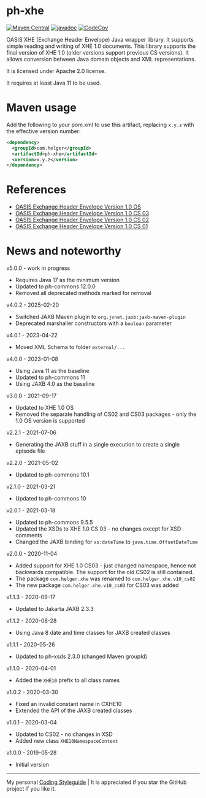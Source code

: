 # ph-xhe

[![Maven Central](https://maven-badges.herokuapp.com/maven-central/com.helger/ph-xhe/badge.svg)](https://maven-badges.herokuapp.com/maven-central/com.helger/ph-xhe) 
[![javadoc](https://javadoc.io/badge2/com.helger/ph-xhe/javadoc.svg)](https://javadoc.io/doc/com.helger/ph-xhe)
[![CodeCov](https://codecov.io/gh/phax/ph-xhe/branch/master/graph/badge.svg)](https://codecov.io/gh/phax/ph-xhe)

OASIS XHE (Exchange Header Envelope) Java wrapper library.
It supports simple reading and writing of XHE 1.0 documents. This library supports the final version of XHE 1.0 (older versions support previous CS versions).
It allows conversion between Java domain objects and XML representations.

It is licensed under Apache 2.0 license.

It requires at least Java 11 to be used.

# Maven usage

Add the following to your pom.xml to use this artifact, replacing `x.y.z` with the effective version number:

```xml
<dependency>
  <groupId>com.helger</groupId>
  <artifactId>ph-xhe</artifactId>
  <version>x.y.z</version>
</dependency>
```

# References

* [OASIS Exchange Header Envelope Version 1.0 OS](https://docs.oasis-open.org/bdxr/xhe/v1.0/xhe-v1.0-oasis.html)
* [OASIS Exchange Header Envelope Version 1.0 CS 03](https://docs.oasis-open.org/bdxr/xhe/v1.0/cs03/xhe-v1.0-cs03-oasis.html)
* [OASIS Exchange Header Envelope Version 1.0 CS 02](https://docs.oasis-open.org/bdxr/xhe/v1.0/cs02/xhe-v1.0-cs02-oasis.html)
* [OASIS Exchange Header Envelope Version 1.0 CS 01](https://docs.oasis-open.org/bdxr/xhe/v1.0/cs01/xhe-v1.0-cs01-oasis.html)

# News and noteworthy

v5.0.0 - work in progress
* Requires Java 17 as the minimum version
* Updated to ph-commons 12.0.0
* Removed all deprecated methods marked for removal

v4.0.2 - 2025-02-20
* Switched JAXB Maven plugin to `org.jvnet.jaxb:jaxb-maven-plugin` 
* Deprecated marshaller constructors with a `boolean` parameter

v4.0.1 - 2023-04-22
* Moved XML Schema to folder `external/...`

v4.0.0 - 2023-01-08
* Using Java 11 as the baseline
* Updated to ph-commons 11
* Using JAXB 4.0 as the baseline

v3.0.0 - 2021-09-17
* Updated to XHE 1.0 OS
* Removed the separate handling of CS02 and CS03 packages - only the 1.0 OS version is supported

v2.2.1 - 2021-07-06
* Generating the JAXB stuff in a single execution to create a single episode file

v2.2.0 - 2021-05-02
* Updated to ph-commons 10.1

v2.1.0 - 2021-03-21
* Updated to ph-commons 10

v2.0.1 - 2021-03-18
* Updated to ph-commons 9.5.5
* Updated the XSDs to XHE 1.0 CS 03 - no changes except for XSD comments
* Changed the JAXB binding for `xs:dateTime` to `java.time.OffsetDateTime`

v2.0.0 - 2020-11-04
* Added support for XHE 1.0 CS03 - just changed namespace, hence not backwards compatible. The support for the old CS02 is still contained.
* The package `com.helger.xhe` was renamed to `com.helger.xhe.v10_cs02`
* The new package `com.helger.xhe.v10_cs03` for CS03 was added

v1.1.3 - 2020-09-17
* Updated to Jakarta JAXB 2.3.3

v1.1.2 - 2020-08-28
* Using Java 8 date and time classes for JAXB created classes

v1.1.1 - 2020-05-26
* Updated to ph-xsds 2.3.0 (changed Maven groupId)

v1.1.0 - 2020-04-01
* Added the `XHE10` prefix to all class names

v1.0.2 - 2020-03-30
* Fixed an invalid constant name in CXHE10
* Extended the API of the JAXB created classes

v1.0.1 - 2020-03-04
* Updated to CS02 - no changes in XSD
* Added new class `XHE10NamespaceContext`

v1.0.0 - 2019-05-28
* Initial version

---

My personal [Coding Styleguide](https://github.com/phax/meta/blob/master/CodingStyleguide.md) |
It is appreciated if you star the GitHub project if you like it.